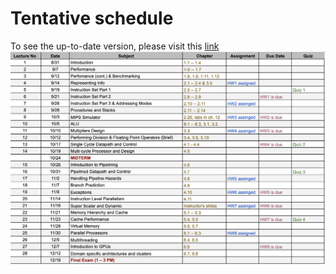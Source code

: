 
# Tentative schedule
To see the up-to-date version, please visit this [link](
https://docs.google.com/spreadsheets/d/1aKL8B1QTyUmcOuGEN3xV1pbpBPYe1P5fbHKwI3VI90M/edit#gid=0)
![ ](https://raw.githubusercontent.com/simsekergun/otherstuff/main/CMSC411TentativeSchecule.png)
